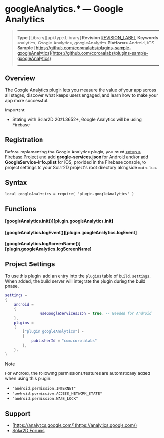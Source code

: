 # googleAnalytics.* &mdash; Google Analytics

> --------------------- ------------------------------------------------------------------------------------------
> __Type__              [Library][api.type.Library]
> __Revision__          [REVISION_LABEL](REVISION_URL)
> __Keywords__          analytics, Google Analytics, googleAnalytics
> __Platforms__			Android, iOS
> __Sample__			[https://github.com/coronalabs/plugins-sample-googleAnalytics](https://github.com/coronalabs/plugins-sample-googleAnalytics)
> --------------------- ------------------------------------------------------------------------------------------


## Overview

The Google Analytics plugin lets you measure the value of your app across all stages, discover what keeps users engaged, and learn how to make your app more successful.

<div class="guide-notebox-imp">
<div class="notebox-title-imp">Important</div>

* Stating with Solar2D 2021.3652+, Google Analytics will be using Firebase


## Registration

Before implementing the Google Analytics plugin, you must [setup a Firebase Project](https://console.firebase.google.com) and add __google-services.json__ for Android and/or add __GoogleService-Info.plist__ for iOS, provided in the Firebase console, to project settings to your Solar2D project's root directory alongside `main.lua`.


## Syntax

	local googleAnalytics = require( "plugin.googleAnalytics" )


## Functions

#### [googleAnalytics.init()][plugin.googleAnalytics.init]

#### [googleAnalytics.logEvent()][plugin.googleAnalytics.logEvent]

#### [googleAnalytics.logScreenName()][plugin.googleAnalytics.logScreenName]


## Project Settings

To use this plugin, add an entry into the `plugins` table of `build.settings`. When added, the build server will integrate the plugin during the build phase.

``````lua
settings =
{
	android =
	{
				useGoogleServicesJson = true, -- Needed for Android
	},
	plugins =
	{
		["plugin.googleAnalytics"] =
		{
			publisherId = "com.coronalabs"
		},
	},		
}
``````

<div class="guide-notebox">
<div class="notebox-title">Note</div>

For Android, the following permissions/features are automatically added when using this plugin:

* `"android.permission.INTERNET"`
* `"android.permission.ACCESS_NETWORK_STATE"`
* `"android.permission.WAKE_LOCK"`


</div>


## Support

* [https://analytics.google.com/](https://analytics.google.com/)
* [Solar2D Forums](https://forums.solar2d.com/c/corona-marketplace/13)
